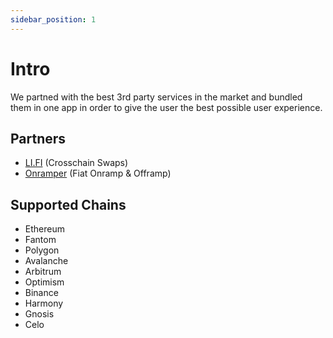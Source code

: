 ```yaml
---
sidebar_position: 1
---
```


# Intro

We partned with the best 3rd party services in the market and bundled them in one app in order to give the user the best possible user experience.

## Partners

- [LI.FI](https://li.fi/) (Crosschain Swaps)
- [Onramper](https://onramper.com/) (Fiat Onramp & Offramp)

## Supported Chains

- Ethereum
- Fantom
- Polygon
- Avalanche
- Arbitrum
- Optimism
- Binance
- Harmony
- Gnosis
- Celo

